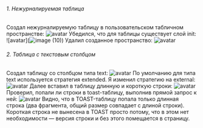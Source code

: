 ###### 1. Нежурналируемая таблица
Создал нежурналируемую таблицу в пользовательском табличном пространстве:
![avatar](https://sun9-58.userapi.com/impg/7oMnVqFmHO9y2GeN2_dJXTr078QwU7SLgmzNLA/Ot9pzVR7KNQ.jpg?size=609x179&quality=96&sign=49f04289dfea3c1cfac065f146e56ede&type=album)
Убедилcя, что для таблицы существует слой init:
![avatar](![image (10)](https://user-images.githubusercontent.com/113884588/200808547-6a7de4bc-533d-4fba-86bc-d2a43311c206.jpg))
Удалил созданное пространство:
![avatar](https://sun9-73.userapi.com/impg/zHRT5AetbkcUephQ2QcdlqEF1vHwk4-27bCsCw/am-G4AD-Ssk.jpg?size=615x102&quality=96&sign=bb637c2d5ba21bf5507219bfde2dc23d&type=album)
###### 2. Таблица с текстовым столбцом
Создал таблицу со столбцом типа text:
![avatar](https://sun9-88.userapi.com/impg/OsMteB8kWR23UcK131MS3WklUv0ufKmOPQLg3w/Gb1HTohg_bY.jpg?size=672x137&quality=96&sign=320771f3ed02c9fc6853d4b1031416e6&type=album)
По умолчанию для типа text используется стратегия extended. 
Я изменил стратегию на external:
![avatar](https://sun9-45.userapi.com/impg/kuGe9_82XE5d72xd89WpkiHFjzKT9Ab3gNkvOA/QozCY8CbJoU.jpg?size=670x137&quality=96&sign=47e868fefa15b8fa9beff4027ef7d232&type=album)
Далее вставил в таблицу длинную и короткую строки:
![avatar](https://sun9-81.userapi.com/impg/WNvmhX0l54CmPsBpIZp914DbGmA8XlpK6m0R-A/uOsTjLXhJ5s.jpg?size=559x69&quality=96&sign=50a3a5d9cc7a4d2ea7475ba176b313db&type=album)
Проверил, попали ли строки в toast-таблицу, выполнив прямой запрос к ней:
![avatar](https://sun9-41.userapi.com/impg/MMvnLB5jh4aH001VjcSY2AXh0jcusIlQtMHw2g/OG2L88FQKns.jpg?size=680x248&quality=96&sign=f9194dc243fd96ffc77c5d0912b6042f&type=album)
Видно, что в TOAST-таблицу попала только длинная строка (два фрагмента, общий размер совпадает с длиной строки). Короткая строка не вынесена в TOAST просто потому, что в этом нет необходимости — версия строки и без этого помещается в страницу.
